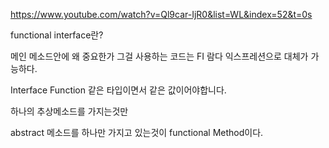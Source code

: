 https://www.youtube.com/watch?v=Ql9car-IjR0&list=WL&index=52&t=0s

functional interface란?

메인 메소드안에 
왜 중요한가
그걸 사용하는 코드는 FI 람다 익스프레션으로 대체가 가능하다.


Interface Function 
같은 타입이면서 같은 값이어야합니다.

하나의 추상메소드를 가지는것만 


abstract 메소드를 하나만 가지고 있는것이 
functional Method이다.
